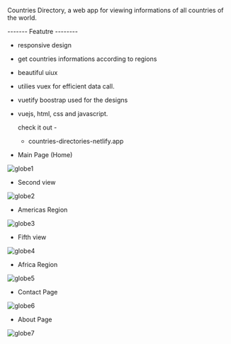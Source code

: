 Countries Directory, a web app for viewing informations of all countries of the world.

 ------- Featutre --------
 - responsive design
 - get countries informations according to regions
 - beautiful uiux
 - utilies vuex for efficient data call.
 - vuetify  boostrap used for the designs
 - vuejs, html, css and javascript.

    check it out -
    - countries-directories-netlify.app

- Main Page (Home)

![globe1](https://user-images.githubusercontent.com/55124189/131231881-7ff3bc94-fffb-4b26-9993-7a2ab3cdf515.jpg)

- Second view

![globe2](https://user-images.githubusercontent.com/55124189/131231882-9b026c8c-e845-40dd-9b96-619189344b95.jpg)
 
- Americas Region
 
![globe3](https://user-images.githubusercontent.com/55124189/131231886-3a25b4f3-ba4a-41a1-aaf5-fc02680b1844.jpg)

- Fifth view

![globe4](https://user-images.githubusercontent.com/55124189/131231888-27ac51f7-186e-4f64-9757-f875f4e8dc4b.jpg)

- Africa Region

![globe5](https://user-images.githubusercontent.com/55124189/131231894-f9ec1f87-6a71-4cbf-b990-ee630c850ee7.jpg)

- Contact Page

![globe6](https://user-images.githubusercontent.com/55124189/131232017-4c7e3db2-f74b-4f01-a0f4-de9d0b75a96d.jpg)

- About Page
 
![globe7](https://user-images.githubusercontent.com/55124189/131232020-e16dc587-8ca8-4486-8947-c37a5c665ffb.jpg)
